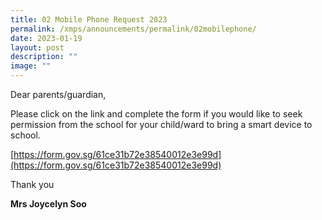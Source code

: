 ```yaml
---
title: 02 Mobile Phone Request 2023
permalink: /xmps/announcements/permalink/02mobilephone/
date: 2023-01-19
layout: post
description: ""
image: ""
---
```

Dear parents/guardian,

Please click on the link and complete the form if you would like to seek permission from the school for your child/ward to bring a smart device to school.

[https://form.gov.sg/61ce31b72e38540012e3e99d](https://form.gov.sg/61ce31b72e38540012e3e99d)

Thank you

**Mrs Joycelyn Soo**